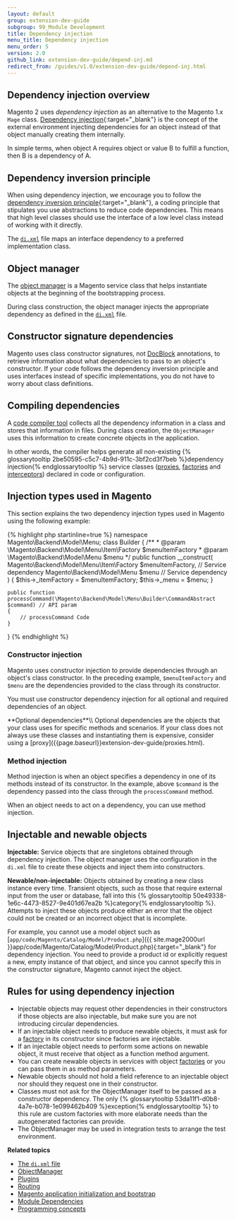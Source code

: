 ```yaml
---
layout: default
group: extension-dev-guide
subgroup: 99_Module Development
title: Dependency injection
menu_title: Dependency injection
menu_order: 5
version: 2.0
github_link: extension-dev-guide/depend-inj.md
redirect_from: /guides/v1.0/extension-dev-guide/depend-inj.html
---
```


## Dependency injection overview

Magento 2 uses *dependency injection* as an alternative to the Magento 1.x `Mage` class.
[Dependency injection](https://en.wikipedia.org/wiki/Dependency_injection){:target="_blank"} is the concept of the external environment injecting dependencies for an object instead of that object manually creating them internally.

In simple terms, when object A requires object or value B to fulfill a function, then B is a dependency of A.

## Dependency inversion principle

When using dependency injection, we encourage you to follow the  [dependency inversion principle](http://www.oodesign.com/dependency-inversion-principle.html){:target="_blank"}, a coding principle that stipulates you use abstractions to reduce code dependencies.
This means that high level classes should use the interface of a low level class instead of working with it directly.

The [`di.xml`]({{page.baseurl}}extension-dev-guide/build/di-xml-file.html) file maps an interface dependency to a preferred implementation class.

## Object manager

The [object manager]({{page.baseurl}}extension-dev-guide/object-manager.html) is a Magento service class that helps instantiate objects at the beginning of the bootstrapping process.

During class construction, the object manager injects the appropriate dependency as defined in the [`di.xml`]({{page.baseurl}}extension-dev-guide/build/di-xml-file.html) file.

## Constructor signature dependencies

Magento uses class constructor signatures, not [DocBlock]({{page.baseurl}}coding-standards/docblock-standard-general.html) annotations, to retrieve information about what dependencies to pass to an object's constructor.
If your code follows the dependency inversion principle and uses interfaces instead of specific implementations, you do not have to worry about class definitions.

## Compiling dependencies
A [code compiler tool]({{page.baseurl}}config-guide/cli/config-cli-subcommands-compiler.html) collects all the dependency information in a class and stores that information in files.
During class creation, the `ObjectManager` uses this information to create concrete objects in the application.

In other words, the compiler helps generate all non-existing {% glossarytooltip 2be50595-c5c7-4b9d-911c-3bf2cd3f7beb %}dependency injection{% endglossarytooltip %} service classes ([proxies]({{page.baseurl}}extension-dev-guide/proxies.html), [factories]({{page.baseurl}}extension-dev-guide/factories.html) and [interceptors]({{page.baseurl}}extension-dev-guide/plugins.html)) declared in code or configuration.


## Injection types used in Magento

This section explains the two dependency injection types used in Magento using the following example:

{% highlight php startinline=true %}
namespace Magento\Backend\Model\Menu;
class Builder
{
    /**
     * @param \Magento\Backend\Model\Menu\Item\Factory $menuItemFactory
     * @param \Magento\Backend\Model\Menu $menu
     */
    public function __construct(
        Magento\Backend\Model\Menu\Item\Factory $menuItemFactory,  // Service dependency
        Magento\Backend\Model\Menu $menu  // Service dependency
    ) {
        $this->_itemFactory = $menuItemFactory;
        $this->_menu = $menu;
    }

    public function processCommand(\Magento\Backend\Model\Menu\Builder\CommandAbstract $command) // API param
    {
        // processCommand Code
    }
}
{% endhighlight %}

### Constructor injection

Magento uses constructor injection to provide dependencies through an object's class constructor.
In the preceding example, `$menuItemFactory` and `$menu` are the dependencies provided to the class through its constructor.

You must use constructor dependency injection for all optional and required dependencies of an object.

<div class="bs-callout bs-callout-info" id="proxy-info" markdown="1">
  **Optional dependencies**\\
  Optional dependencies are the objects that your class uses for specific methods and scenarios.
  If your class does not always use these classes and instantiating them is expensive, consider using a [proxy]({{page.baseurl}}extension-dev-guide/proxies.html).
</div>

### Method injection

Method injection is when an object specifies a dependency in one of its methods instead of its constructor.
In the example, above `$command` is the dependency passed into the class through the `processCommand` method.

When an object needs to act on a dependency, you can use method injection.

## Injectable and newable objects

**Injectable:** Service objects that are singletons obtained through dependency injection.
The object manager uses the configuration in the `di.xml` file to create these objects and inject them into constructors.

**Newable/non-injectable:** Objects obtained by creating a new class instance every time.
Transient objects, such as those that require external input from the user or database, fall into this {% glossarytooltip 50e49338-1e6c-4473-8527-9e401d67ea2b %}category{% endglossarytooltip %}.
Attempts to inject these objects produce either an error that the object could not be created or an incorrect object that is incomplete.

For example, you cannot use a model object such as [`app/code/Magento/Catalog/Model/Product.php`]({{ site.mage2000url }}app/code/Magento/Catalog/Model/Product.php){:target="_blank"} for dependency injection.
You need to provide a product id or explicitly request a new, empty instance of that object, and since you cannot specify this in the constructor signature, Magento cannot inject the object.

## Rules for using dependency injection

* Injectable objects may request other dependencies in their constructors if those objects are also injectable, but make sure you are not introducing circular dependencies.
* If an injectable object needs to produce newable objects, it must ask for a [factory]({{page.baseurl}}extension-dev-guide/factories.html) in its constructor since factories are injectable.
* If an injectable object needs to perform some actions on newable object, it must receive that object as a function method argument.
* You can create newable objects in services with object [factories]({{page.baseurl}}extension-dev-guide/factories.html) or you can pass them in as method parameters.
* Newable objects should not hold a field reference to an injectable object nor should they request one in their constructor.
* Classes must not ask for the ObjectManager itself to be passed as a constructor dependency. The only {% glossarytooltip 53da11f1-d0b8-4a7e-b078-1e099462b409 %}exception{% endglossarytooltip %} to this rule are custom factories with more elaborate needs than the autogenerated factories can provide.
* The ObjectManager may be used in integration tests to arrange the test environment.

**Related topics**

*	[The `di.xml` file]({{page.baseurl}}extension-dev-guide/build/di-xml-file.html)
*	[ObjectManager]({{page.baseurl}}extension-dev-guide/object-manager.html)
*	[Plugins]({{page.baseurl}}extension-dev-guide/plugins.html)
*	[Routing]({{page.baseurl}}extension-dev-guide/routing.html)
*	[Magento application initialization and bootstrap]({{page.baseurl}}config-guide/bootstrap/magento-bootstrap.html)
* [Module Dependencies]({{page.baseurl}}architecture/archi_perspectives/components/modules/mod_depend.html)
*	[Programming concepts]({{page.baseurl}}extension-dev-guide/api-concepts.html)
